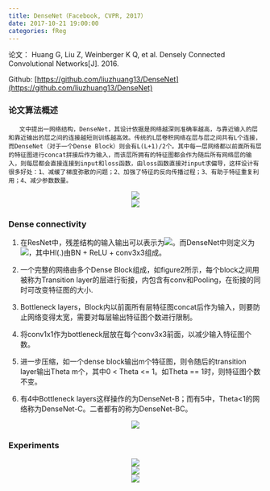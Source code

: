 ```yaml
---
title: DenseNet（Facebook, CVPR, 2017）
date: 2017-10-21 19:00:00
categories: fReg
---
```


<script type="text/javascript" src="http://cdn.mathjax.org/mathjax/latest/MathJax.js?config=default"></script>

论文： Huang G, Liu Z, Weinberger K Q, et al. Densely Connected Convolutional Networks[J]. 2016.

Github: [https://github.com/liuzhuang13/DenseNet](https://github.com/liuzhuang13/DenseNet)

### 论文算法概述

       文中提出一网络结构，DenseNet，其设计依据是网络越深则准确率越高，与靠近输入的层和靠近输出的层之间的连接越短则训练越高效。传统的L层卷积网络在层与层之间共有L个连接，而DenseNet（对于一个Dense Block）则会有L(L+1)/2个。其中每一层网络都以前面所有层的特征图进行concat拼接后作为输入，而该层所拥有的特征图都会作为随后所有网络层的输入，则每层都会直接连接到input和loss函数，由loss函数直接对input求偏导，这样设计有很多好处：1、减缓了梯度弥散的问题；2、加强了特征的反向传播过程；3、有助于特征重复利用；4、减少参数数量。
	   
<center><img src="{{ site.baseurl }}/images/pdReg/densenet1.png"></center>
	   
<center><img src="{{ site.baseurl }}/images/pdReg/densenet2.png"></center>
	   
### Dense connectivity

1. 在ResNet中，残差结构的输入输出可以表示为<img src="{{ site.baseurl }}/images/pdReg/densenet3.png">。而DenseNet中则定义为<img src="{{ site.baseurl }}/images/pdReg/densenet4.png">，其中Hl(.)由BN + ReLU + conv3x3组成。

2. 一个完整的网络由多个Dense Block组成，如figure2所示，每个block之间用被称为Transition layer的层进行衔接，内包含有conv和Pooling，在衔接的同时可改变特征图的大小.

3. Bottleneck layers，Block内以前面所有层特征图concat后作为输入，则要防止网络变得太宽，需要对每层输出特征图个数进行限制。

4. 将conv1x1作为bottleneck层放在每个conv3x3前面，以减少输入特征图个数。

5. 进一步压缩，如一个dense block输出m个特征图，则令随后的transition layer输出Theta m个，其中0 < Theta <= 1。如Theta == 1时，则特征图个数不变。

6. 有4中Bottleneck layers这样操作的为DenseNet-B；而有5中，Theta<1的网络称为DenseNet-C。二者都有的称为DenseNet-BC。

<center><img src="{{ site.baseurl }}/images/pdReg/densenet5.png"></center>

### Experiments

<center><img src="{{ site.baseurl }}/images/pdReg/densenet6.png"></center>

<center><img src="{{ site.baseurl }}/images/pdReg/densenet7.png"></center>

<center><img src="{{ site.baseurl }}/images/pdReg/densenet8.png"></center>
